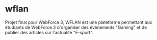 ﻿# wflan
Projet final pour WebForce 3, WFLAN est une plateforme permettant aux étudiants de WebForce 3 d'organiser des événements "Gaming" et de publier des articles sur l'actualité "E-sport".